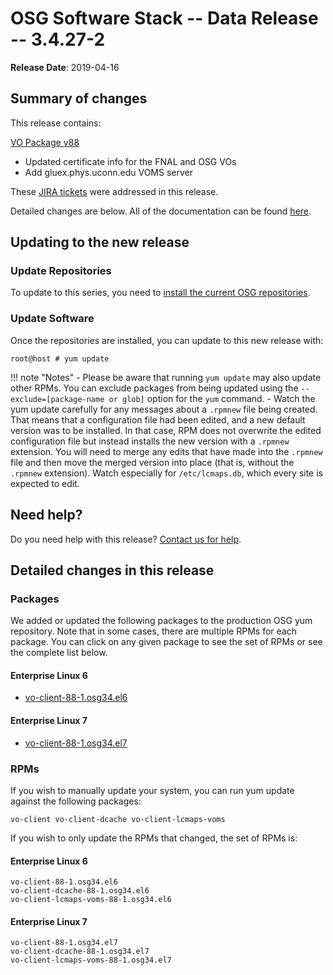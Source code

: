 OSG Software Stack -- Data Release -- 3.4.27-2
==============================================

**Release Date**: 2019-04-16

Summary of changes
------------------

This release contains:

[VO Package v88](https://github.com/opensciencegrid/osg-vo-config/releases/tag/release-88)

-   Updated certificate info for the FNAL and OSG VOs
-   Add gluex.phys.uconn.edu VOMS server

These [JIRA tickets](https://jira.opensciencegrid.org/issues/?jql=project%20%3D%20SOFTWARE%20AND%20fixVersion%20%3D%203.4.27-2%20ORDER%20BY%20priority%20DESC%2C%20key%20DESC) were addressed in this release.

Detailed changes are below. All of the documentation can be found [here](/index.md).

Updating to the new release
---------------------------

### Update Repositories

To update to this series, you need to [install the current OSG repositories](/common/yum#install-osg-repositories).

### Update Software

Once the repositories are installed, you can update to this new release with:

``` console
root@host # yum update
```

!!! note "Notes"
    -   Please be aware that running `yum update` may also update other RPMs. You can exclude packages from being updated using the `--exclude=[package-name or glob]` option for the `yum` command.
    -   Watch the yum update carefully for any messages about a `.rpmnew` file being created. That means that a configuration file had been edited, and a new default version was to be installed. In that case, RPM does not overwrite the edited configuration file but instead installs the new version with a `.rpmnew` extension. You will need to merge any edits that have made into the `.rpmnew` file and then move the merged version into place (that is, without the `.rpmnew` extension). Watch especially for `/etc/lcmaps.db`, which every site is expected to edit.

Need help?
----------

Do you need help with this release? [Contact us for help](/common/help).

Detailed changes in this release
--------------------------------

### Packages

We added or updated the following packages to the production OSG yum repository. Note that in some cases, there are multiple RPMs for each package. You can click on any given package to see the set of RPMs or see the complete list below.

#### Enterprise Linux 6

-   [vo-client-88-1.osg34.el6](https://koji.chtc.wisc.edu/koji/search?match=glob&type=build&terms=vo-client-88-1.osg34.el6)

#### Enterprise Linux 7

-   [vo-client-88-1.osg34.el7](https://koji.chtc.wisc.edu/koji/search?match=glob&type=build&terms=vo-client-88-1.osg34.el7)

### RPMs

If you wish to manually update your system, you can run yum update against the following packages:

    vo-client vo-client-dcache vo-client-lcmaps-voms

If you wish to only update the RPMs that changed, the set of RPMs is:

#### Enterprise Linux 6

``` file
vo-client-88-1.osg34.el6
vo-client-dcache-88-1.osg34.el6
vo-client-lcmaps-voms-88-1.osg34.el6
```

#### Enterprise Linux 7

``` file
vo-client-88-1.osg34.el7
vo-client-dcache-88-1.osg34.el7
vo-client-lcmaps-voms-88-1.osg34.el7
```
